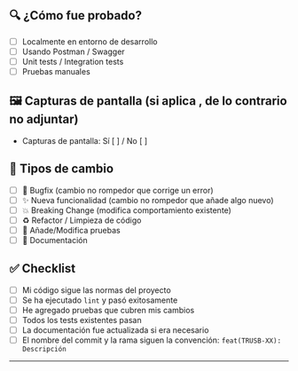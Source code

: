 <!--- Título del PR: Usa un resumen breve, ejemplo: "TRUSB-16: Modificar endpoint de perfil" -->

## 🔍 ¿Cómo fue probado?
<!--- Detalla cómo probaste el código. Incluye entorno, comandos, datos, endpoints, etc. -->
- [ ] Localmente en entorno de desarrollo
- [ ] Usando Postman / Swagger
- [ ] Unit tests / Integration tests
- [ ] Pruebas manuales

## 🖼️ Capturas de pantalla (si aplica , de lo contrario no adjuntar)
<!--- Adjunta imágenes si hubo cambios visuales o respuestas de endpoints -->
- Capturas de pantalla: Sí [ ] / No [ ]

## 🧪 Tipos de cambio
<!--- Marca los tipos que aplican -->
- [ ] 🐛 Bugfix (cambio no rompedor que corrige un error)
- [ ] ✨ Nueva funcionalidad (cambio no rompedor que añade algo nuevo)
- [ ] 💥 Breaking Change (modifica comportamiento existente)
- [ ] ♻️ Refactor / Limpieza de código
- [ ] 🧪 Añade/Modifica pruebas
- [ ] 📄 Documentación

## ✅ Checklist
<!--- Marca con una "x" lo que ya está hecho -->
- [ ] Mi código sigue las normas del proyecto
- [ ] Se ha ejecutado `lint` y pasó exitosamente
- [ ] He agregado pruebas que cubren mis cambios
- [ ] Todos los tests existentes pasan
- [ ] La documentación fue actualizada si era necesario
- [ ] El nombre del commit y la rama siguen la convención: `feat(TRUSB-XX): Descripción`

---

